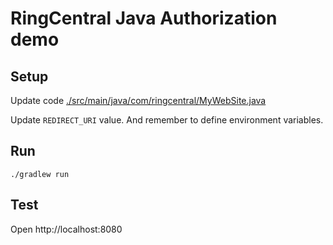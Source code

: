 # RingCentral Java Authorization demo


## Setup

Update code [./src/main/java/com/ringcentral/MyWebSite.java](./src/main/java/com/ringcentral/MyWebSite.java)

Update `REDIRECT_URI` value. And remember to define environment variables.


## Run

```
./gradlew run
```


## Test

Open http://localhost:8080
